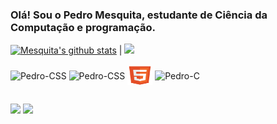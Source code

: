 ### Olá! Sou o Pedro Mesquita, estudante de Ciência da Computação e programação.
<div>
  <a href="https://github.com/PedroMesquitaa/github-readme-stats"><img height="180px" src="https://github-readme-stats.vercel.app/api?username=PedroMesquitaa&show_icons=true&include_all_commits=true&theme=buefy&hide_border=true" alt="Mesquita's github stats" /></a> | <a href="https://github.com/PedroMesquitaa/github-readme-stats"><img height="48%" src="https://github-readme-stats.vercel.app/api/top-langs/?username=PedroMesquitaa&layout=compact&theme=buefy&hide_border=true" /></a>
  
</div>

<div style="display: inline_block"><br>
  <img align="center" alt="Pedro-CSS" height="30" width="40" src="https://cdn.jsdelivr.net/gh/devicons/devicon/icons/javascript/javascript-original.svg" />
  <img align="center" alt="Pedro-CSS" height="30" width="40" src="https://cdn.jsdelivr.net/gh/devicons/devicon/icons/css3/css3-original.svg" />
  <img align="center" alt="Pedro-HTML" height="30" width="40" src="https://raw.githubusercontent.com/devicons/devicon/master/icons/html5/html5-original.svg">
  <img align="center" alt="Pedro-C" height="30" width="40" src="https://cdn.jsdelivr.net/gh/devicons/devicon/icons/c/c-original.svg" />
          
</div>
          
##

<div> 
  <a href = "mailto:pedrozd45@gmail.com"><img src="https://img.shields.io/badge/-Gmail-%23333?style=for-the-badge&logo=gmail&logoColor=white" target="_blank"></a>
  <a href="https://www.linkedin.com/in/pedro-mesquita-b8b6a61b7/" target="_blank"><img src="https://img.shields.io/badge/-LinkedIn-%230077B5?style=for-the-badge&logo=linkedin&logoColor=white" target="_blank"></a> 
</div>
